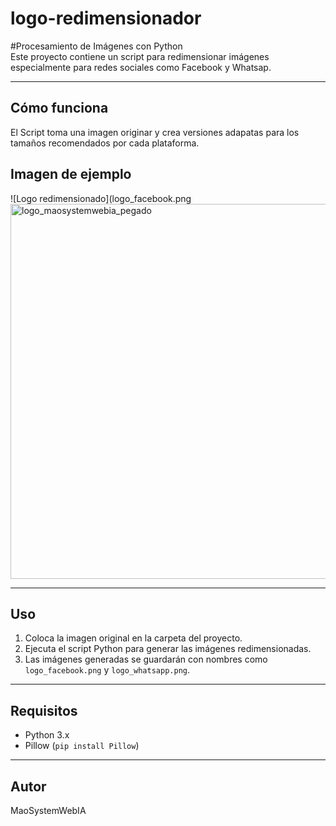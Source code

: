 # logo-redimensionador
#Procesamiento de Imágenes con Python  
Este proyecto contiene un script para redimensionar imágenes especialmente para redes sociales como Facebook y Whatsap.

---
## Cómo funciona
El Script toma una imagen originar y crea versiones adapatas para los tamaños recomendados por cada plataforma.

## Imagen de ejemplo
![Logo redimensionado](logo_facebook.png
<img width="800" height="600" alt="logo_maosystemwebia_pegado" src="https://github.com/user-attachments/assets/b48cac1b-f88c-43ae-a5fa-91da1eb7d2c3" />


---

## Uso

1. Coloca la imagen original en la carpeta del proyecto.
2. Ejecuta el script Python para generar las imágenes redimensionadas.
3. Las imágenes generadas se guardarán con nombres como `logo_facebook.png` y `logo_whatsapp.png`.

---

## Requisitos

- Python 3.x
- Pillow (`pip install Pillow`)

---

## Autor

MaoSystemWebIA

